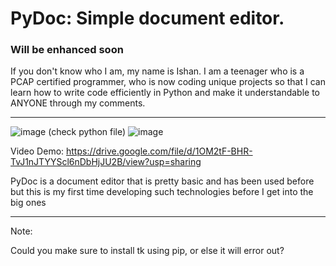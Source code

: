# PyDoc: Simple document editor. 
### Will be enhanced soon

If you don't know who I am, my name is Ishan. I am a teenager who is a PCAP certified programmer, who is now coding unique projects so that I can learn how to write code efficiently in Python and make it understandable to ANYONE through my comments.

--------------------------

![image](https://github.com/user-attachments/assets/5c10df20-126a-4394-823e-eec326907648) (check python file)
![image](https://github.com/user-attachments/assets/95e7d45e-9660-4edc-afaf-aa024a3077a3)


Video Demo: https://drive.google.com/file/d/1OM2tF-BHR-TvJ1nJTYYScl6nDbHjJU2B/view?usp=sharing

PyDoc is a document editor that is pretty basic and has been used before but this is my first time developing such technologies before I get into the big ones

--------------------------

Note:

Could you make sure to install tk using pip, or else it will error out? 
